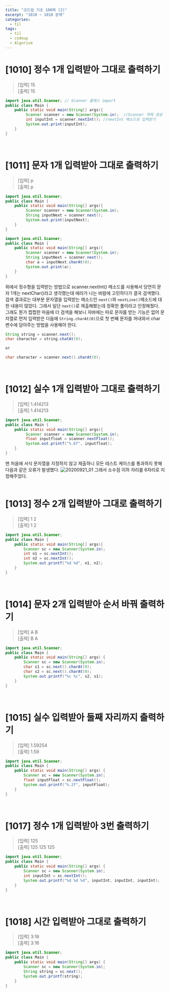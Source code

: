 ```yaml
---
title: "코드업 기초 100제 (2)"
excerpt: "1010 ~ 1018 문제"
categories: 
  - til
tags: 
  - til
  - codeup
  - Algorism
---
```

# [1010] 정수 1개 입력받아 그대로 출력하기
> [입력] 15<br/>
  [출력] 15

``` java
import java.util.Scanner; // Scanner 클래스 import
public class Main {
    public static void main(String[] args){
         Scanner scanner = new Scanner(System.in);  //Scanner 객체 생성
         int inputInt = scanner.nextInt(); //nextInt 메소드로 입력받기
         System.out.print(inputInt);
    }
}
```
<br/>

# [1011] 문자 1개 입력받아 그대로 출력하기
> [입력] p<br/>
  [출력] p

```java
import java.util.Scanner;
public class Main {
    public static void main(String[] args){
         Scanner scanner = new Scanner(System.in);
         String inputNext = scanner.next();
         System.out.print(inputNext);
    }
}
```
```java
import java.util.Scanner;
public class Main {
    public static void main(String[] args){
         Scanner scanner = new Scanner(System.in);
         String inputNext = scanner.next();
         char a = inputNext.charAt(0);
         System.out.print(a);
    }
}
```
위에서 정수형을 입력받는 방법으로 scanner.nextInt() 메소드를 사용해서
당연히 문자 1개는 nextChar()라고 생각했는데 에러가 나는 바람에 고민하다가 결국 검색했다. <br/>
검색 결과로는 대부분 문자열을 입력받는 메소드인 `next()`와 `nextLine()`메소드에 대한 내용이 많았다.
그래서 일단 `next()`로 제출해봤는데 정확한 풀이라고 인정해줬다. <br/>
그래도 뭔가 찝찝한 마음에 더 검색을 해보니 자바에는 따로 문자를 받는 기능은 없어 문자열로 먼저 입력받은 다음에 `String.charAt(0)`으로 첫 번째 문자를 꺼내와서 char 변수에 담아주는 방법을 사용해야 한다.<br/>
```java
String string = scanner.next();
char character = string.chatAt(0);

or

char character = scanner.next().charAt(0);
```
<br/>

# [1012] 실수 1개 입력받아 그대로 출력하기
> [입력] 1.414213<br/>
  [출력] 1.414213

```java
import java.util.Scanner;
public class Main {
    public static void main(String[] args){
         Scanner scanner = new Scanner(System.in);
         float inputfloat = scanner.nextFloat();
         System.out.printf("%.6f", inputfloat);
    }
}
```
맨 처음에 서식 문자열을 지정하지 않고 제출하니 모든 테스트 케이스를 통과하지 못해 다음과 같은 오류가 발생했다.
![20200921_01](https://user-images.githubusercontent.com/70805241/93727865-33ef3f80-fbf8-11ea-81fc-95b4d439321c.JPG)
그래서 소수점 이하 자리를 6자리로 지정해주었다. <br/>
<br/>

# [1013] 정수 2개 입력받아 그대로 출력하기
> [입력] 1 2<br/>
  [출력] 1 2

```java
import java.util.Scanner;
public class Main {
    public static void main(String[] args){
        Scanner sc = new Scanner(System.in);
        int n1 = sc.nextInt();
        int n2 = sc.nextInt();
        System.out.printf("%d %d", n1, n2);
    }
}
```
<br/>

# [1014] 문자 2개 입력받아 순서 바꿔 출력하기
> [입력] A B<br/>
  [출력] B A

```java
import java.util.Scanner;
public class Main {
    public static void main(String[] args) {
        Scanner sc = new Scanner(System.in);
        char s1 = sc.next().charAt(0);
        char s2 = sc.next().charAt(0);
        System.out.printf("%c %c", s2, s1);
    }
}
```
<br/>

# [1015] 실수 입력받아 둘째 자리까지 출력하기
> [입력] 1.59254<br/>
  [출력] 1.59

```java
import java.util.Scanner;
public class Main {
    public static void main(String[] args) {
        Scanner sc = new Scanner(System.in);
        float inputFloat = sc.nextFloat();
        System.out.printf("%.2f", inputFloat);
    }
}
```
<br/>

# [1017] 정수 1개 입력받아 3번 출력하기
> [입력] 125<br/>
  [출력] 125 125 125

```java
import java.util.Scanner;
public class Main {
    public static void main(String[] args) {
        Scanner sc = new Scanner(System.in);
        int inputInt = sc.nextInt();
        System.out.printf("%d %d %d", inputInt, inputInt, inputInt);
    }
}
```
<br/>

# [1018] 시간 입력받아 그대로 출력하기
> [입력] 3:16<br/>
  [출력] 3:16

```java
import java.util.Scanner;
public class Main {
    public static void main(String[] args) {
        Scanner sc = new Scanner(System.in);
        String string = sc.next();
        System.out.printf(string);
    }
}
```